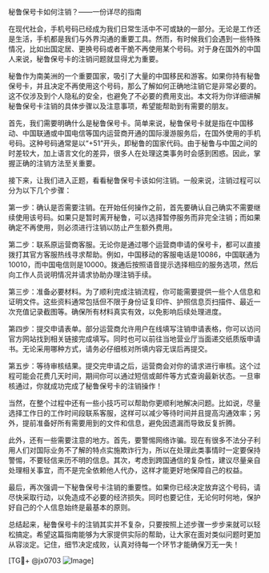 秘鲁保号卡如何注销？——一份详尽的指南

在现代社会，手机号码已经成为我们日常生活中不可或缺的一部分。无论是工作还是生活，手机都是我们与外界沟通的重要工具。然而，有时候我们会遇到一些特殊情况，比如出国定居、更换号码或者干脆不再使用某个号码。对于身在国外的中国人来说，秘鲁保号卡的注销问题就显得尤为重要。

秘鲁作为南美洲的一个重要国家，吸引了大量的中国移民和游客。如果你持有秘鲁保号卡，并且决定不再使用这个号码，那么了解如何正确地注销它是非常必要的。这不仅涉及到个人隐私的安全，也避免了不必要的费用支出。本文将为你详细讲解秘鲁保号卡注销的具体步骤以及注意事项，希望能帮助到有需要的朋友。

首先，我们需要明确什么是秘鲁保号卡。简单来说，秘鲁保号卡就是指在中国移动、中国联通或中国电信等国内运营商开通的国际漫游服务后，在国外使用的手机号码。这种号码通常是以“+51”开头，即秘鲁的国家代码。由于秘鲁与中国之间的时差较大，加上语言文化的差异，很多人在处理这类事务时会感到困惑。因此，掌握正确的注销方法至关重要。

接下来，让我们进入正题，看看秘鲁保号卡该如何注销。一般来说，注销过程可以分为以下几个步骤：

第一步：确认是否需要注销。在开始任何操作之前，首先要确认自己确实不需要继续使用该号码。如果只是暂时离开秘鲁，可以选择暂停服务而非完全注销；而如果确定不再使用，则必须进行注销以防止产生额外费用。

第二步：联系原运营商客服。无论你是通过哪个运营商申请的保号卡，都可以直接拨打其官方客服热线寻求帮助。例如，中国移动的客服电话是10086，中国联通为10010，而中国电信则是10000。拨通后按照语音提示选择相应的服务选项，然后向工作人员说明情况并请求协助办理注销手续。

第三步：准备必要材料。为了顺利完成注销流程，你可能需要提供一些个人信息和证明文件。这些资料通常包括但不限于身份证复印件、护照信息页扫描件、最近一次充值记录截图等。确保所有材料真实有效，以免影响后续处理进度。

第四步：提交申请表单。部分运营商允许用户在线填写注销申请表格，你可以访问官方网站找到相关链接完成填写。同时也可以前往当地营业厅当面递交纸质版申请书。无论采用哪种方式，请务必仔细核对所填内容无误后再提交。

第五步：等待审核结果。提交完申请之后，运营商会对你的请求进行审核。这个过程可能会花费几天时间，期间你可以通过短信或邮件等方式查询最新状态。一旦审核通过，你就成功完成了秘鲁保号卡的注销操作！

当然，在整个过程中还有一些小技巧可以帮助你更顺利地解决问题。比如说，尽量选择工作日的工作时间段联系客服，这样可以减少等待时间并且提高沟通效率；另外，提前准备好所有需要用到的文件和信息，避免因遗漏而导致反复折腾。

此外，还有一些需要注意的地方。首先，要警惕网络诈骗。现在有很多不法分子利用人们对国际业务不了解的特点实施欺诈行为，所以在处理此类事情时一定要保持警惕，不要轻信来历不明的信息。其次，考虑到跨国通信的复杂性，建议尽量亲自处理相关事宜，而不是完全依赖他人代办，这样才能更好地保障自己的权益。

最后，再次强调一下秘鲁保号卡注销的重要性。如果你已经决定放弃这个号码，请尽快采取行动，以免造成不必要的经济损失。同时也要记住，无论何时何地，保护好自己的个人信息始终是最基本的原则。

总结起来，秘鲁保号卡的注销其实并不复杂，只要按照上述步骤一步步来就可以轻松搞定。希望这篇指南能够为大家提供实际的帮助，让大家在面对类似问题时更加从容淡定。记住，细节决定成败，认真对待每一个环节才能确保万无一失！

[TG💪+ @jx0703 ![Image](https://github.com/user-attachments/assets/dbca1d08-cadb-493c-b0ec-ad6f7a83f270)]